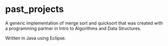 # past_projects
A generic implementation of merge sort and quicksort that was created with a programming partner in Intro to Algorithms and Data Structures.

Written in Java using Eclipse.
